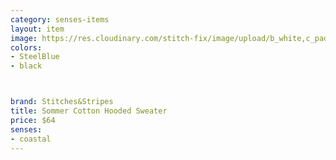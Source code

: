 ```yaml
---
category: senses-items
layout: item
image: https://res.cloudinary.com/stitch-fix/image/upload/b_white,c_pad,dpr_1.0,f_auto,h_150,q_auto,w_150/v1678242889/muoqsaoynzwyuohuidip.jpg
colors: 
- SteelBlue
- black



brand: Stitches&Stripes
title: Sommer Cotton Hooded Sweater
price: $64
senses:
- coastal
---
```







